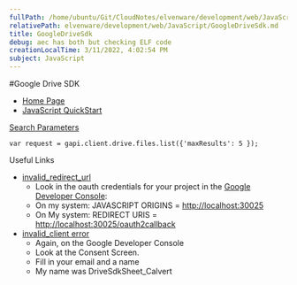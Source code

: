 ```yaml
---
fullPath: /home/ubuntu/Git/CloudNotes/elvenware/development/web/JavaScript/GoogleDriveSdk.md
relativePath: elvenware/development/web/JavaScript/GoogleDriveSdk.md
title: GoogleDriveSdk
debug: aec has both but checking ELF code
creationLocalTime: 3/11/2022, 4:02:54 PM
subject: JavaScript
---
```


<!-- toc -->
<!-- tocstop -->

#Google Drive SDK

- [Home Page][homePage]
- [JavaScript QuickStart][jsQuickStart]

[homePage]: https://developers.google.com/drive/web/
[jsQuickStart]: https://developers.google.com/drive/web/quickstart/quickstart-js

[Search Parameters](https://developers.google.com/drive/web/search-parameters)

	var request = gapi.client.drive.files.list({'maxResults': 5 });

Useful Links

- [invalid_redirect_url](http://stackoverflow.com/a/12004469/253576)
	- Look in the oauth credentials for your project in the [Google Developer Console](https://console.developers.google.com):
	- On my system: JAVASCRIPT ORIGINS = [http://localhost:30025](https://www.example.com)
	- On My system: REDIRECT URIS = [http://localhost:30025/oauth2callback](https://www.example.com)
- [invalid_client error](http://stackoverflow.com/a/18951654/253576)
	- Again, on the Google Developer Console
	- Look at the Consent Screen.
	- Fill in your email and a name
	- My name was DriveSdkSheet_Calvert
